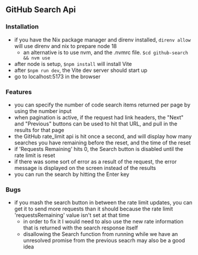 ## GitHub Search Api

### Installation
- if you have the Nix package manager and direnv installed, `direnv allow` will use direnv and nix to prepare node 18
    - an alternative is to use nvm, and the .nvmrc file. `$cd github-search && nvm use`
- after node is setup, `$npm install` will install Vite
- after `$npm run dev`, the Vite dev server should start up
- go to localhost:5173 in the browser

### Features
- you can specify the number of code search items returned per page by using the number input
- when pagination is active, if the request had link headers, the "Next" and "Previous" buttons can be used to hit that URL, and pull in the results for that page
- the GitHub rate_limit api is hit once a second, and will display how many searches you have remaining before the reset, and the time of the reset
- if 'Requests Remaining' hits 0, the Search button is disabled until the rate limit is reset
- if there was some sort of error as a result of the request, the error message is displayed on the screen instead of the results
- you can run the search by hitting the Enter key

### Bugs
- if you mash the search button in between the rate limit updates, you can get it to send more requests than it should because the rate limit 'requestsRemaining' value isn't set at that time
    - in order to fix it I would need to also use the new rate information that is returned with the search response itself
    - disallowing the Search function from running while we have an unresolved promise from the previous seacrh may also be a good idea
